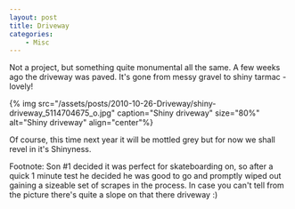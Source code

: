 ```yaml
---
layout: post
title: Driveway
categories:
    - Misc
---
```


Not a project, but something quite monumental all the same.  A few weeks ago the driveway was paved.  It's gone from messy gravel to shiny tarmac - lovely!

{% img src="/assets/posts/2010-10-26-Driveway/shiny-driveway_5114704675_o.jpg" caption="Shiny driveway" size="80%" alt="Shiny driveway" align="center"%}

Of course, this time next year it will be mottled grey but for now we shall revel in it's Shinyness.

Footnote:  Son #1 decided it was perfect for skateboarding on, so after a quick 1 minute test he decided he was good to go and promptly wiped out gaining a sizeable set of scrapes in the process.  In case you can't tell from the picture there's quite a slope on that there driveway :)
			
